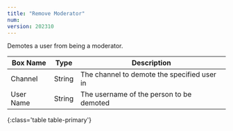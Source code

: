 ```yaml
---
title: "Remove Moderator"
num: 
version: 202310
---
```


Demotes a user from being a moderator.

| Box Name | Type | Description | 
|-------|--------|--------
Channel|String|The channel to demote the specified user in
User Name|String|The username of the person to be demoted
{:class='table table-primary'}